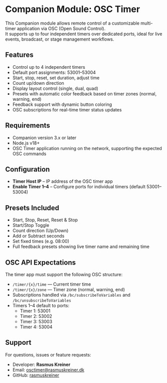 # Companion Module: OSC Timer

This Companion module allows remote control of a customizable multi-timer application via OSC (Open Sound Control).  
It supports up to four independent timers over dedicated ports, ideal for live events, broadcast, or stage management workflows.

## Features

- Control up to 4 independent timers
- Default port assignments: 53001–53004
- Start, stop, reset, set duration, adjust time
- Count up/down direction
- Display layout control (single, dual, quad)
- Presets with automatic color feedback based on timer zones (normal, warning, end)
- Feedback support with dynamic button coloring
- OSC subscriptions for real-time timer status updates

## Requirements

- Companion version 3.x or later
- Node.js v18+
- OSC Timer application running on the network, supporting the expected OSC commands

## Configuration

- **Timer Host IP** – IP address of the OSC timer app
- **Enable Timer 1–4** – Configure ports for individual timers (default 53001–53004)

## Presets Included

- Start, Stop, Reset, Reset & Stop
- Start/Stop Toggle
- Count direction (Up/Down)
- Add or Subtract seconds
- Set fixed times (e.g. 08:00)
- Full feedback presets showing live timer name and remaining time

## OSC API Expectations

The timer app must support the following OSC structure:

- `/timer/{x}/time` — Current timer time
- `/timer/{x}/zone` — Timer zone (normal, warning, end)
- Subscriptions handled via `/bc/subscribeToVariables` and `/bc/unsubscribeToVariables`
- Timers 1–4 default to ports:
  - Timer 1: 53001
  - Timer 2: 53002
  - Timer 3: 53003
  - Timer 4: 53004

## Support

For questions, issues or feature requests:

- Developer: **Rasmus Kreiner**
- Email: osctimer@rasmuskreiner.dk
- GitHub: [rasmuskreiner](https://github.com/rasmuskreiner)
